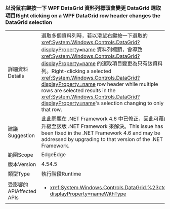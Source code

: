 ### <a name="right-clicking-on-a-wpf-datagrid-row-header-changes-the-datagrid-selection"></a><span data-ttu-id="876e7-101">以滑鼠右鍵按一下 WPF DataGrid 資料列標頭會變更 DataGrid 選取項目</span><span class="sxs-lookup"><span data-stu-id="876e7-101">Right clicking on a WPF DataGrid row header changes the DataGrid selection</span></span>

|   |   |
|---|---|
|<span data-ttu-id="876e7-102">詳細資料</span><span class="sxs-lookup"><span data-stu-id="876e7-102">Details</span></span>|<span data-ttu-id="876e7-103">選取多個資料列時，若以滑鼠右鍵按一下選取的 <xref:System.Windows.Controls.DataGrid?displayProperty=name> 資料列標頭，會導致 <xref:System.Windows.Controls.DataGrid?displayProperty=name> 的選取項目變更為只有該資料列。</span><span class="sxs-lookup"><span data-stu-id="876e7-103">Right-clicking a selected <xref:System.Windows.Controls.DataGrid?displayProperty=name> row header while multiple rows are selected results in the <xref:System.Windows.Controls.DataGrid?displayProperty=name>'s selection changing to only that row.</span></span>|
|<span data-ttu-id="876e7-104">建議</span><span class="sxs-lookup"><span data-stu-id="876e7-104">Suggestion</span></span>|<span data-ttu-id="876e7-105">此此問題在 .NET Framework 4.6 中已修正，因此可藉由升級至該版 .NET Framework 來解決。</span><span class="sxs-lookup"><span data-stu-id="876e7-105">This issue has been fixed in the .NET Framework 4.6 and may be addressed by upgrading to that version of the .NET Framework.</span></span>|
|<span data-ttu-id="876e7-106">範圍</span><span class="sxs-lookup"><span data-stu-id="876e7-106">Scope</span></span>|<span data-ttu-id="876e7-107">Edge</span><span class="sxs-lookup"><span data-stu-id="876e7-107">Edge</span></span>|
|<span data-ttu-id="876e7-108">版本</span><span class="sxs-lookup"><span data-stu-id="876e7-108">Version</span></span>|<span data-ttu-id="876e7-109">4.5</span><span class="sxs-lookup"><span data-stu-id="876e7-109">4.5</span></span>|
|<span data-ttu-id="876e7-110">類型</span><span class="sxs-lookup"><span data-stu-id="876e7-110">Type</span></span>|<span data-ttu-id="876e7-111">執行階段</span><span class="sxs-lookup"><span data-stu-id="876e7-111">Runtime</span></span>|
|<span data-ttu-id="876e7-112">受影響的 API</span><span class="sxs-lookup"><span data-stu-id="876e7-112">Affected APIs</span></span>|<ul><li><xref:System.Windows.Controls.DataGrid.%23ctor?displayProperty=nameWithType></li></ul>|

